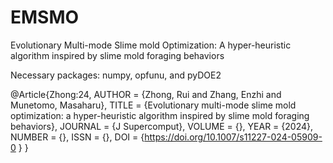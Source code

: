 # EMSMO

Evolutionary Multi-mode Slime mold Optimization: A hyper-heuristic algorithm inspired by slime mold foraging behaviors

Necessary packages: numpy, opfunu, and pyDOE2

@Article{Zhong:24,
AUTHOR = {Zhong, Rui and Zhang, Enzhi and Munetomo, Masaharu},
TITLE = {Evolutionary multi-mode slime mold optimization: a hyper-heuristic algorithm inspired by slime mold foraging behaviors},
JOURNAL = {J Supercomput},
VOLUME = {},
YEAR = {2024},
NUMBER = {},
ISSN = {},
DOI = {https://doi.org/10.1007/s11227-024-05909-0 }
}
